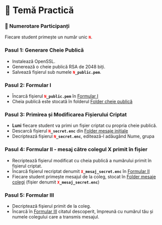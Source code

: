 # 📝 Temă Practică

### 🔢 Numerotare Participanți
Fiecare student primește un număr unic <code><strong><span style="color:red;">N</span></strong></code>.

### Pasul 1: Generare Cheie Publică
- Instalează OpenSSL.
- Generează o cheie publică RSA de 2048 biți.
- Salvează fișierul sub numele <code><strong><span style="color:red;">N</span>_public.pem</strong></code>.

### Pasul 2: Formular I
- Încarcă fișierul <code><strong><span style="color:red;">N</span>_public.pem</strong></code> în [Formular I](https://forms.gle/kB4YVVUHi3qCxTXn8)
- Cheia publică este stocată în folderul [Folder cheie publică](https://bit.ly/3XwNZpn)

### Pasul 3: Primirea și Modificarea Fișierului Criptat
- **Luni** fiecare student va primi un fișier criptat cu propria cheie publică.
- Descarcă fișierul <code><strong><span style="color:red;">N</span>_secret.enc</strong></code> din [Folder mesaje inițiale](https://bit.ly/4bvpoai)
- Decriptează fișierul <code><strong><span style="color:red;">N</span>_secret.enc</strong></code>, editează-l adăugând Nume, grupa

### Pasul 4: Formular II - mesaj către colegul X primit în fișier
- Recriptează fișierul modificat cu cheia publică a numărului primit în fișierul criptat.
- Încarcă fișierul recriptat denumit <code><strong><span style="color:red;">X</span>_mesaj_secret.enc</strong></code> în [Formular II](https://forms.gle/k4edXCQaV9vpt8wD8)
- Fiecare student primește mesajul de la coleg, stocat în [Folder mesaje colegi](https://bit.ly/4h5PYbj) (fișier denumit <code><strong><span style="color:red;">X</span>_mesaj_secret.enc</strong></code>)

### Pasul 5: Formular III
- Decriptează fișierul primit de la coleg.
- Încarcă în [Formular III](https://forms.gle/wRJTwC5eARefhyg87) citatul descoperit, împreună cu numărul tău și numele colegului care a transmis mesajul.
